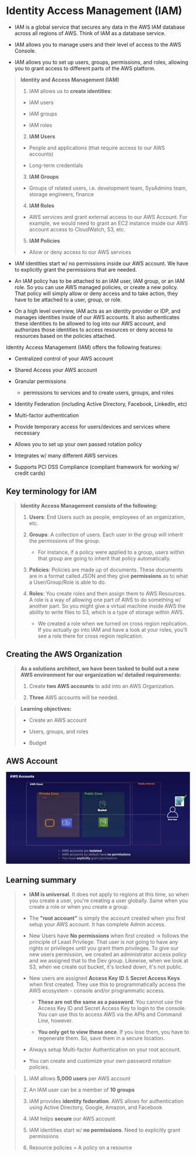 # Identity Access Management (IAM)

* IAM is a global service that secures any data in the AWS IAM database across all regions of AWS. Think of IAM as a database service.

* IAM allows you to manage users and their level of access to the AWS Console.

* IAM allows you to set up users, groups, permissions, and roles, allowing you to grant access to different parts of the AWS platform.

> **Identity and Access Management (IAM)**
>
> 1. IAM allows us to **create identities**:
>
>   * IAM users
>
>   * IAM groups
>
>   * IAM roles
>
> 2. **IAM Users**
>
>   * People and applications (that require access to our AWS accounts)
>
>   * Long-term credentials
>
> 3. **IAM Groups**
>
>   * Groups of related users, i.e. development team, SysAdmins team, storage engineers, finance
>
> 4. **IAM Roles**
>
>   * AWS services and grant external access to our AWS Account. For example, we would need to grant an EC2 instance inside our AWS account access to CloudWatch, S3, etc.
>
> 5. **IAM Policies**
>
>   * Allow or deny access to our AWS services

* IAM identities start w/ no permissions inside our AWS account. We have to explicitly grant the permissions that are needed.

* An IAM policy has to be attached to an IAM user, IAM group, or an IAM role. So you can use AWS managed policies, or create a new policy. That policy will simply allow or deny access and to take action, they have to be attached to a user, group, or role.

* On a high level overview, IAM acts as an identity provider or IDP, and manages identities inside of our AWS accounts. It also authenticates these identities to be allowed to log into our AWS account, and authorizes those identities to access resources or deny access to resources based on the policies attached.

Identity Access Management (IAM) offers the following features:

* Centralized control of your AWS account

* Shared Access your AWS account

* Granular permissions 

    * permissions to services and to create users, groups, and roles

* Identity Federation (including Active Directory, Facebook, LinkedIn, etc)

* Multi-factor authentication

* Provide temporary access for users/devices and services where necessary

* Allows you to set up your own passed rotation policy

* Integrates w/ many different AWS services

* Supports PCI DSS Compliance (compliant framework for working w/ credit cards)

## Key terminology for IAM

> **Identity Access Management consists of the following:**
>
> 1. **Users**: End Users such as people, employees of an organization, etc.
>
> 2. **Groups**: A collection of users. Each user in the group will inherit the permissions of the group.
>
>    * For instance, if a policy were applied to a group, users within that group are going to inherit that policy automatically.
>
> 3. **Policies**: Policies are made up of documents. These documents are in a format called JSON and they give **permissions** as to what a User/Group/Role is able to do.
>
> 4. **Roles**: You create roles and then assign them to AWS Resources. A role is a way of allowing one part of AWS to do something w/ another part. So you might give a virtual machine inside AWS the ability to write files to S3, which is a type of storage within AWS.
>
>    * We created a role when we turned on cross region replication. If you actually go into IAM and have a look at your roles, you'll see a role there for cross region replication.

## Creating the AWS Organization

> **As a solutions architect, we have been tasked to build out a new AWS environment for our organization w/ detailed requirements:**
>
> 1. Create **two AWS accounts** to add into an AWS Organization.
>
> 2. **Three** AWS accounts will be needed.

> **Learning objectives:**
>
> * Create an AWS account
>
> * Users, groups, and roles
>
> * Budget

## AWS Account

![Fig. 1 Understanding AWS Accounts](../../../img/SAA-CO2/identity-access-management/diagram.png)

## Learning summary

> * **IAM is universal**. It does not apply to regions at this time, so when you create a user, you're creating a user globally. Same when you create a role or when you create a group.
>
> * The **"root account"** is simply the account created when you first setup your AWS account. It has complete Admin access.
>
> * New Users have **No permissions** when first created → follows the principle of Least Privilege. That user is not going to have any rights or privileges until you grant them privileges. To give our new users permission, we created an administrator access policy and we assigned that to the Dev group. Likewise, when we look at S3, when we create out bucket, it's locked down, it's not public.
>
> * New users are assigned **Access Key ID** & **Secret Access Keys** when first created. They use this to programmatically access the AWS ecosystem - console and/or programmatic access.
>
>    * **These are not the same as a password**. You cannot use the Access Key ID and Secret Access Key to login to the console. You can use this to access AWS via the APIs and Command Line, however.
>
>    * **You only get to view these once**. If you lose them, you have to regenerate them. So, save them in a secure location.
>
> * Always setup Multi-factor Authentication on your root account.
>
> * You can create and customize your own password rotation policies.

> 1. IAM allows **5,000 users** per AWS account
>
> 2. An IAM user can be a member of **10 groups**
>
> 3. IAM provides **identity federation**. AWS allows for authentication using Active Directory, Google, Amazon, and Facebook
>
> 4. IAM helps **secure** our AWS account
>
> 5. IAM identities start w/ **no permissions**. Need to explicitly grant permissions
>
> 6. Resource policies = A policy on a resource
